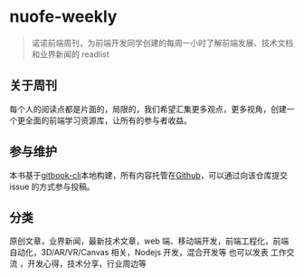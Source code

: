 # nuofe-weekly

> 诺诺前端周刊，为前端开发同学创建的每周一小时了解前端发展、技术文档和业界新闻的 readlist

## 关于周刊

每个人的阅读点都是片面的，局限的，我们希望汇集更多观点，更多视角，创建一个更全面的前端学习资源库，让所有的参与者收益。

## 参与维护

本书基于[gitbook-cli](https://help.gitbook.com/)本地构建，所有内容托管在[Github](https://github.com/nuofe/nuofe-weekly)，可以通过向该仓库提交 issue 的方式参与投稿。

## 分类

原创文章，业界新闻，最新技术文章，web 端、移动端开发，前端工程化，前端自动化，3D/AR/VR/Canvas 相关，Nodejs 开发，混合开发等
也可以发表 工作交流 ，开发心得，技术分享，行业周边等
